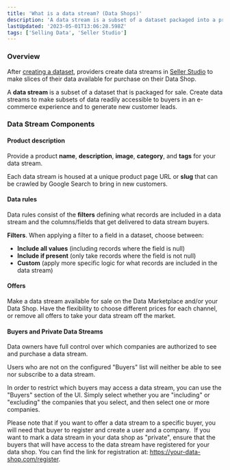 ```yaml
---
title: 'What is a data stream? (Data Shops)'
description: 'A data stream is a subset of a dataset packaged into a product for sale.'
lastUpdated: '2023-05-01T13:06:28.598Z'
tags: ['Selling Data', 'Seller Studio']
---
```

### Overview

After [creating a dataset](https://kb.narrative.io/create-a-dataset), providers create data streams in [Seller Studio](https://app-dev.narrative.io/app/seller-studio) to make slices of their data available for purchase on their Data Shop. 

A **data stream** is a subset of a dataset that is packaged for sale. Create data streams to make subsets of data readily accessible to buyers in an e-commerce experience and to generate new customer leads.

### Data Stream Components

#### Product description

Provide a product **name**, **description**, **image**, **category**, and **tags** for your data stream.

Each data stream is housed at a unique product page URL or **slug** that can be crawled by Google Search to bring in new customers.

#### Data rules

Data rules consist of the **filters** defining what records are included in a data stream and the columns/fields that get delivered to data stream buyers.

**Filters**. When applying a filter to a field in a dataset, choose between:

*   **Include all values** (including records where the field is null)
*   **Include if present** (only take records where the field is not null)
*   **Custom** (apply more specific logic for what records are included in the data stream)

#### Offers

Make a data stream available for sale on the Data Marketplace and/or your Data Shop. Have the flexibility to choose different prices for each channel, or remove all offers to take your data stream off the market.

#### Buyers and Private Data Streams

Data owners have full control over which companies are authorized to see and purchase a data stream.

Users who are not on the configured "Buyers" list will neither be able to see nor subscribe to a data stream. 

In order to restrict which buyers may access a data stream, you can use the "Buyers" section of the UI. Simply select whether you are "including" or "excluding" the companies that you select, and then select one or more companies.

  
Please note that if you want to offer a data stream to a specific buyer, you will need that buyer to register and create a user and a company.  If you want to mark a data stream in your data shop as "private", ensure that the buyers that will have access to the data stream have registered for your data shop. You can find the link for registration at: https://your-data-shop.com/register.
